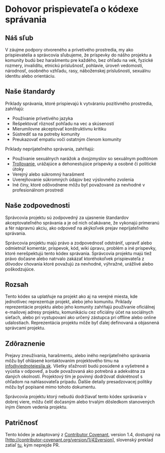 # Dohovor prispievateľa o kódexe správania

## Náš sľub

V záujme podpory otvoreného a prívetivého prostredia, my ako prispievatelia a správcovia
sľubujeme, že príspevky do nášho projektu a komunity budú bez harašmentu pre každého,
bez ohľadu na vek, fyzické rozmery, invaliditu, etnickú príslušnosť, pohlavie,
úroveň vedomostí, národnosť, osobného vzhľadu, rasy, náboženskej príslušnosti, sexuálnu
identitu alebo orientáciu.

## Naše štandardy

Príklady správania, ktoré prispievajú k vytváraniu pozitívného prostredia, zahŕňajú:

* Používanie prívetivého jazyka
* Rešpektovať rôznosť pohľadu na vec a skúseností
* Mierumilovne akceptovať konštruktívnu kritiku
* Sústrediť sa na potreby komunity
* Preukazovať empatiu voči ostatným členom komunity

Príklady neprijateľného správania, zahŕňajú:

* Používanie sexuálnych narážok a dvojzmyslov so sexuálnym podtónom
* [Trollovanie](https://cs.wikipedia.org/wiki/Troll_(internet)), urážajúce a dehonestujúce
  príspevky a osobné či politické útoky
* Verejný alebo súkromný harašment
* Uverejňovanie súkromných údajov bez výslovného zvolenia
* Iné činy, ktoré odôvodnene môžu byť považované za nevhodné v profesionálnom prostredí

## Naše zodpovednosti

Správcovia projektu sú zodpovedný za ujasnenie štandardov akceptovateľného správania a je od
nich očakávane, že vykonajú primeranú a fér nápravnú akciu, ako odpoveď na akýkoľvek prejav
neprijateľného správania.

Správcovia projektu majú právo a zodpovednosť odstrániť, upraviť alebo odmietnúť komentár,
príspevok, kód, wiki úpravu, problém a iné príspevky, ktoré nerešpektujú tento kódex správania.
Správcovia projektu majú tiež právo dočasne alebo natrvalo zakázať ktoréhokoľvek prispievateľa z
dôvodov chovania ktoré považujú za nevhodné, výhražné, urážlivé alebo poškodzujúce.

## Rozsah

Tento kódex sa uplatňuje na projekt ako aj na verejné miesta, kde jednotlivec reprezentuje
projekt, alebo jeho komunitu. Príklady reprezentácie projektu alebo jeho komunity zahŕňajú
používanie oficiálnej e-mailovej adresy projektu, komunikáciu cez oficiálny účet na sociálnych
sieťach, alebo pri vystupovaní ako určený zástupca pri offline alebo online udalostiach.
Reprezentácia projektu môže byť ďalej definovaná a objasnená správcami projektu.

## Zdôraznenie

Prejavy zneužívania, harašmentu, alebo iného neprijateľného správania môžu byť ohlásené
kontaktovaním projektového tímu na [info@vjednotejesila.sk](mailto:info@vjednotejesila.sk). Všetky sťažnosti budú posúdené
a vyšetrené a vyústia v odpoveď, a bude považovaná ako potrebná a adekvátna za daných
okolností. Projektový tím je povinný dodržovať diskrétnosť s ohľadom na nahlasovateľa 
prípadu. Ďalšie detaily presadzovacej politiky môžu byť popísané mimo tohoto dokumentu.

Správcovia projektu ktorý nebudú dodržiavať tento kódex správania v dobrej viere, môžu čeliť
dočasným alebo trvalým dôsledkom stanovených iným členom vedenia projektu. 

## Patričnosť

Tento kódex je adaptovaný z [Contributor Covenant][homepage], version 1.4,
dostupný na [http://contributor-covenant.org/version/1/4][version], slovenský preklad zatiaľ [tu][preklad], kým neprejde PR.

[homepage]: http://contributor-covenant.org
[version]: http://contributor-covenant.org/version/1/4/
[preklad]: https://raw.githubusercontent.com/luckylooke/contributor_covenant/patch-2/version/1/4/sk/code_of_conduct.md
